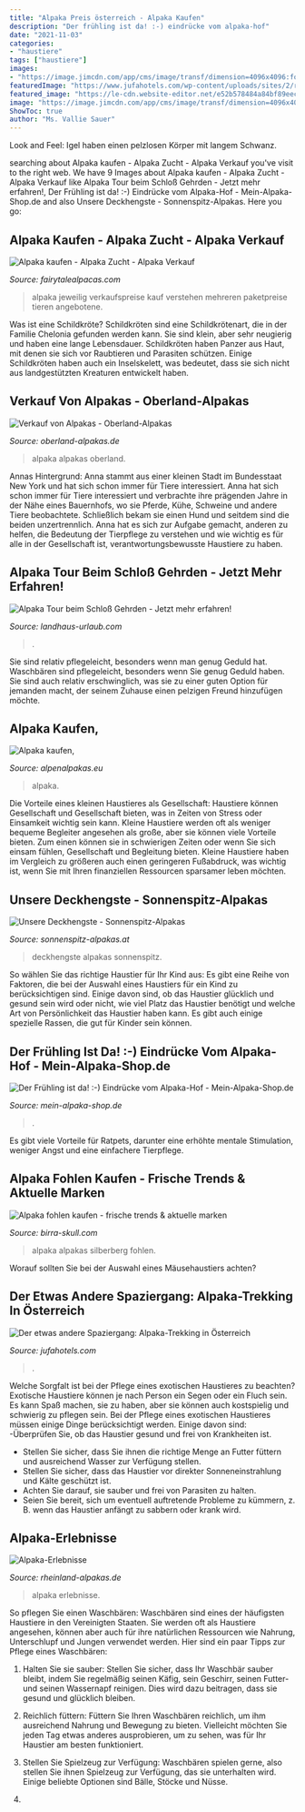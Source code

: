 ```yaml
---
title: "Alpaka Preis österreich - Alpaka Kaufen"
description: "Der frühling ist da! :-) eindrücke vom alpaka-hof"
date: "2021-11-03"
categories:
- "haustiere"
tags: ["haustiere"]
images:
- "https://image.jimcdn.com/app/cms/image/transf/dimension=4096x4096:format=jpg/path/sdb5107a0ecad18f6/image/i7da482abda7c8ff0/version/1491601639/image.jpg"
featuredImage: "https://www.jufahotels.com/wp-content/uploads/sites/2/rotbraunes-alpaka-jufa-hotels-680x510.jpg"
featured_image: "https://le-cdn.website-editor.net/e52b578484a84bf89eecf067d775c3b3/dms3rep/multi/opt/f9a4c895-e063-425a-b075-40e953c2fdc2-1920w.JPG"
image: "https://image.jimcdn.com/app/cms/image/transf/dimension=4096x4096:format=jpg/path/sdb5107a0ecad18f6/image/i7da482abda7c8ff0/version/1491601639/image.jpg"
ShowToc: true
author: "Ms. Vallie Sauer"
---
```



Look and Feel: Igel haben einen pelzlosen Körper mit langem Schwanz.

	

		
searching about Alpaka kaufen - Alpaka Zucht - Alpaka Verkauf you've visit to the right web. We have 9 Images about Alpaka kaufen - Alpaka Zucht - Alpaka Verkauf like Alpaka Tour beim Schloß Gehrden - Jetzt mehr erfahren!, Der Frühling ist da! :-) Eindrücke vom Alpaka-Hof - Mein-Alpaka-Shop.de and also Unsere Deckhengste - Sonnenspitz-Alpakas. Here you go:
		
    
## Alpaka Kaufen - Alpaka Zucht - Alpaka Verkauf

<img loading=lazy src="https://image.jimcdn.com/app/cms/image/transf/dimension=950x10000:format=jpg/path/s613b7158c5cedfa2/image/i41a9722a27528f42/version/1607277688/image.jpg" onerror="this.onerror=null;this.src='https://tse2.mm.bing.net/th?id=OIP.KLJbftOrQqZw-qyQxEVtMwHaE7&amp;pid=15.1';" alt="Alpaka kaufen - Alpaka Zucht - Alpaka Verkauf">

_Source: fairytalealpacas.com_

>alpaka jeweilig verkaufspreise kauf verstehen mehreren paketpreise tieren angebotene. 

	

Was ist eine Schildkröte?
Schildkröten sind eine Schildkrötenart, die in der Familie Chelonia gefunden werden kann. Sie sind klein, aber sehr neugierig und haben eine lange Lebensdauer. Schildkröten haben Panzer aus Haut, mit denen sie sich vor Raubtieren und Parasiten schützen. Einige Schildkröten haben auch ein Inselskelett, was bedeutet, dass sie sich nicht aus landgestützten Kreaturen entwickelt haben.

    
## Verkauf Von Alpakas - Oberland-Alpakas

<img loading=lazy src="https://image.jimcdn.com/app/cms/image/transf/dimension=606x10000:format=jpg/path/s0ab1465f6dddeaab/image/i11f341444594b928/version/1486145500/image.jpg" onerror="this.onerror=null;this.src='https://tse1.mm.bing.net/th?id=OIP.A7S1CcnfgjW1C7wR7PHizQHaEy&amp;pid=15.1';" alt="Verkauf von Alpakas - Oberland-Alpakas">

_Source: oberland-alpakas.de_

>alpaka alpakas oberland. 

	

Annas Hintergrund: Anna stammt aus einer kleinen Stadt im Bundesstaat New York und hat sich schon immer für Tiere interessiert.
Anna hat sich schon immer für Tiere interessiert und verbrachte ihre prägenden Jahre in der Nähe eines Bauernhofs, wo sie Pferde, Kühe, Schweine und andere Tiere beobachtete. Schließlich bekam sie einen Hund und seitdem sind die beiden unzertrennlich. Anna hat es sich zur Aufgabe gemacht, anderen zu helfen, die Bedeutung der Tierpflege zu verstehen und wie wichtig es für alle in der Gesellschaft ist, verantwortungsbewusste Haustiere zu haben.

    
## Alpaka Tour Beim Schloß Gehrden - Jetzt Mehr Erfahren!

<img loading=lazy src="https://landhaus-urlaub.com/wp-content/uploads/2019/10/alpaka-tour-c.jpg" onerror="this.onerror=null;this.src='https://tse1.mm.bing.net/th?id=OIP.j1fk3zT4RakzXHtfxhl_cQHaE7&amp;pid=15.1';" alt="Alpaka Tour beim Schloß Gehrden - Jetzt mehr erfahren!">

_Source: landhaus-urlaub.com_

>. 

	

Sie sind relativ pflegeleicht, besonders wenn man genug Geduld hat.
Waschbären sind pflegeleicht, besonders wenn Sie genug Geduld haben. Sie sind auch relativ erschwinglich, was sie zu einer guten Option für jemanden macht, der seinem Zuhause einen pelzigen Freund hinzufügen möchte.

    
## Alpaka Kaufen,

<img loading=lazy src="https://le-cdn.website-editor.net/e52b578484a84bf89eecf067d775c3b3/dms3rep/multi/opt/f9a4c895-e063-425a-b075-40e953c2fdc2-1920w.JPG" onerror="this.onerror=null;this.src='https://tse4.mm.bing.net/th?id=OIP.M6shfQUYjirhouYcOe8f2wHaJ4&amp;pid=15.1';" alt="Alpaka kaufen,">

_Source: alpenalpakas.eu_

>alpaka. 

	

Die Vorteile eines kleinen Haustieres als Gesellschaft: Haustiere können Gesellschaft und Gesellschaft bieten, was in Zeiten von Stress oder Einsamkeit wichtig sein kann.
Kleine Haustiere werden oft als weniger bequeme Begleiter angesehen als große, aber sie können viele Vorteile bieten. Zum einen können sie in schwierigen Zeiten oder wenn Sie sich einsam fühlen, Gesellschaft und Begleitung bieten. Kleine Haustiere haben im Vergleich zu größeren auch einen geringeren Fußabdruck, was wichtig ist, wenn Sie mit Ihren finanziellen Ressourcen sparsamer leben möchten.

    
## Unsere Deckhengste - Sonnenspitz-Alpakas

<img loading=lazy src="http://www.sonnenspitz-alpakas.at/fileadmin/_processed_/5/7/csm_IMG_6725_Edison_2c11ee744d.jpg" onerror="this.onerror=null;this.src='https://tse3.mm.bing.net/th?id=OIP.ibpCoiUDbyd7C_QM4OJp-gHaLH&amp;pid=15.1';" alt="Unsere Deckhengste - Sonnenspitz-Alpakas">

_Source: sonnenspitz-alpakas.at_

>deckhengste alpakas sonnenspitz. 

	

So wählen Sie das richtige Haustier für Ihr Kind aus:
Es gibt eine Reihe von Faktoren, die bei der Auswahl eines Haustiers für ein Kind zu berücksichtigen sind. Einige davon sind, ob das Haustier glücklich und gesund sein wird oder nicht, wie viel Platz das Haustier benötigt und welche Art von Persönlichkeit das Haustier haben kann. Es gibt auch einige spezielle Rassen, die gut für Kinder sein können.

    
## Der Frühling Ist Da! :-) Eindrücke Vom Alpaka-Hof - Mein-Alpaka-Shop.de

<img loading=lazy src="https://image.jimcdn.com/app/cms/image/transf/dimension=4096x4096:format=jpg/path/sdb5107a0ecad18f6/image/i7da482abda7c8ff0/version/1491601639/image.jpg" onerror="this.onerror=null;this.src='https://tse1.mm.bing.net/th?id=OIP.LbzGgLcliQDsc6SV9X62TQHaLG&amp;pid=15.1';" alt="Der Frühling ist da! :-) Eindrücke vom Alpaka-Hof - Mein-Alpaka-Shop.de">

_Source: mein-alpaka-shop.de_

>. 

	

Es gibt viele Vorteile für Ratpets, darunter eine erhöhte mentale Stimulation, weniger Angst und eine einfachere Tierpflege.

    
## Alpaka Fohlen Kaufen - Frische Trends &amp; Aktuelle Marken

<img loading=lazy src="https://birra-skull.com/sruc/H7cJtSUvIyJt3WyVjZUF9wHaC7.jpg" onerror="this.onerror=null;this.src='https://tse2.mm.bing.net/th?id=OIP.y3nVw2SI91qs4EvCLS1EwwAAAA&amp;pid=15.1';" alt="Alpaka fohlen kaufen - frische trends &amp; aktuelle marken">

_Source: birra-skull.com_

>alpaka alpakas silberberg fohlen. 

	

Worauf sollten Sie bei der Auswahl eines Mäusehaustiers achten?

    
## Der Etwas Andere Spaziergang: Alpaka-Trekking In Österreich

<img loading=lazy src="https://www.jufahotels.com/wp-content/uploads/sites/2/rotbraunes-alpaka-jufa-hotels-680x510.jpg" onerror="this.onerror=null;this.src='https://tse4.mm.bing.net/th?id=OIP.o-4PTc5HXCWcMR7g4DtXxgHaFj&amp;pid=15.1';" alt="Der etwas andere Spaziergang: Alpaka-Trekking in Österreich">

_Source: jufahotels.com_

>. 

	

Welche Sorgfalt ist bei der Pflege eines exotischen Haustieres zu beachten?
Exotische Haustiere können je nach Person ein Segen oder ein Fluch sein. Es kann Spaß machen, sie zu haben, aber sie können auch kostspielig und schwierig zu pflegen sein. Bei der Pflege eines exotischen Haustieres müssen einige Dinge berücksichtigt werden. Einige davon sind:
-Überprüfen Sie, ob das Haustier gesund und frei von Krankheiten ist.
- Stellen Sie sicher, dass Sie ihnen die richtige Menge an Futter füttern und ausreichend Wasser zur Verfügung stellen.
- Stellen Sie sicher, dass das Haustier vor direkter Sonneneinstrahlung und Kälte geschützt ist.
- Achten Sie darauf, sie sauber und frei von Parasiten zu halten.
- Seien Sie bereit, sich um eventuell auftretende Probleme zu kümmern, z. B. wenn das Haustier anfängt zu sabbern oder krank wird.

    
## Alpaka-Erlebnisse

<img loading=lazy src="https://www.rheinland-alpakas.de/images/sqfacts487350aa061239e0a.jpg" onerror="this.onerror=null;this.src='https://tse3.mm.bing.net/th?id=OIP.oVf0KA406Z50TVLNvLmRfgAAAA&amp;pid=15.1';" alt="Alpaka-Erlebnisse">

_Source: rheinland-alpakas.de_

>alpaka erlebnisse. 

	

So pflegen Sie einen Waschbären:
Waschbären sind eines der häufigsten Haustiere in den Vereinigten Staaten. Sie werden oft als Haustiere angesehen, können aber auch für ihre natürlichen Ressourcen wie Nahrung, Unterschlupf und Jungen verwendet werden. Hier sind ein paar Tipps zur Pflege eines Waschbären:
1. Halten Sie sie sauber: Stellen Sie sicher, dass Ihr Waschbär sauber bleibt, indem Sie regelmäßig seinen Käfig, sein Geschirr, seinen Futter- und seinen Wassernapf reinigen. Dies wird dazu beitragen, dass sie gesund und glücklich bleiben.

2. Reichlich füttern: Füttern Sie Ihren Waschbären reichlich, um ihm ausreichend Nahrung und Bewegung zu bieten. Vielleicht möchten Sie jeden Tag etwas anderes ausprobieren, um zu sehen, was für Ihr Haustier am besten funktioniert.

3. Stellen Sie Spielzeug zur Verfügung: Waschbären spielen gerne, also stellen Sie ihnen Spielzeug zur Verfügung, das sie unterhalten wird. Einige beliebte Optionen sind Bälle, Stöcke und Nüsse.

4.

